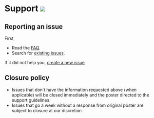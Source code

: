 # Support [![](https://isitmaintained.com/badge/resolution/portapps/vscode-portable.svg)](https://isitmaintained.com/project/portapps/vscode-portable)

## Reporting an issue

First,

* Read the [FAQ](http://portapps.github.io/doc/faq/).
* Search for [existing issues](https://github.com/portapps/vscode-portable/issues?utf8=%E2%9C%93&q=).

If it did not help you, [create a new issue](https://github.com/portapps/vscode-portable/issues)

## Closure policy

* Issues that don't have the information requested above (when applicable) will be closed immediately and the poster directed to the support guidelines.
* Issues that go a week without a response from original poster are subject to closure at our discretion.
